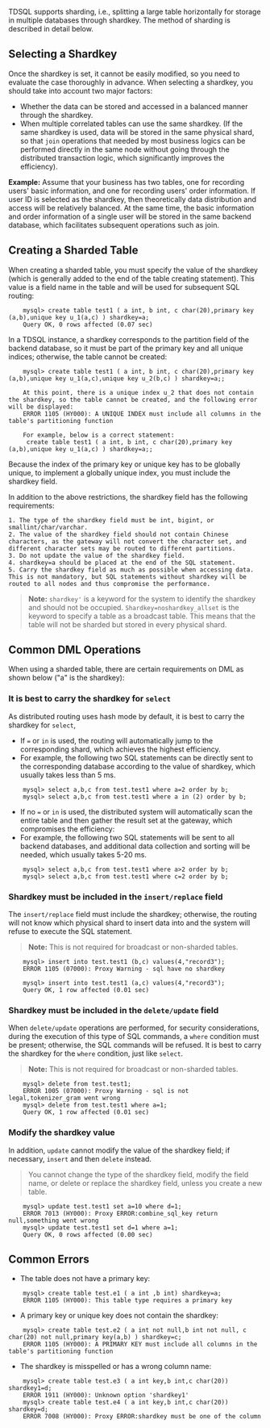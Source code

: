 TDSQL supports sharding, i.e., splitting a large table horizontally for storage in multiple databases through shardkey. The method of sharding is described in detail below.

## Selecting a Shardkey
Once the shardkey is set, it cannot be easily modified, so you need to evaluate the case thoroughly in advance. When selecting a shardkey, you should take into account two major factors:
- Whether the data can be stored and accessed in a balanced manner through the shardkey.
- When multiple correlated tables can use the same shardkey. (If the same shardkey is used, data will be stored in the same physical shard, so that `join` operations that needed by most business logics can be performed directly in the same node without going through the distributed transaction logic, which significantly improves the efficiency).


 **Example:** Assume that your business has two tables, one for recording users' basic information, and one for recording users' order information. If user ID is selected as the shardkey, then theoretically data distribution and access will be relatively balanced. At the same time, the basic information and order information of a single user will be stored in the same backend database, which facilitates subsequent operations such as join.


## Creating a Sharded Table
When creating a sharded table, you must specify the value of the shardkey (which is generally added to the end of the table creating statement). This value is a field name in the table and will be used for subsequent SQL routing:

```
	mysql> create table test1 ( a int, b int, c char(20),primary key (a,b),unique key u_1(a,c) ) shardkey=a;
	Query OK, 0 rows affected (0.07 sec)

```
In a TDSQL instance, a shardkey corresponds to the partition field of the backend database, so it must be part of the primary key and all unique indices; otherwise, the table cannot be created:

```
	mysql> create table test1 ( a int, b int, c char(20),primary key (a,b),unique key u_1(a,c),unique key u_2(b,c) ) shardkey=a;;

	At this point, there is a unique index u_2 that does not contain the shardkey, so the table cannot be created, and the following error will be displayed:
	ERROR 1105 (HY000): A UNIQUE INDEX must include all columns in the table's partitioning function

	For example, below is a correct statement:
	 create table test1 ( a int, b int, c char(20),primary key (a,b),unique key u_1(a,c) ) shardkey=a;;

```	
Because the index of the primary key or unique key has to be globally unique, to implement a globally unique index, you must include the shardkey field.



In addition to the above restrictions, the shardkey field has the following requirements:

	1. The type of the shardkey field must be int, bigint, or smallint/char/varchar.
	2. The value of the shardkey field should not contain Chinese characters, as the gateway will not convert the character set, and different character sets may be routed to different partitions.
	3. Do not update the value of the shardkey field.
	4. shardkey=a should be placed at the end of the SQL statement.
	5. Carry the shardkey field as much as possible when accessing data. This is not mandatory, but SQL statements without shardkey will be routed to all nodes and thus compromise the performance.

>**Note:**
>`shardkey'` is a keyword for the system to identify the shardkey and should not be occupied.
>`Shardkey=noshardkey_allset` is the keyword to specify a table as a broadcast table. This means that the table will not be sharded but stored in every physical shard.

## Common DML Operations

When using a sharded table, there are certain requirements on DML as shown below ("a" is the shardkey):

### It is best to carry the shardkey for `select`
As distributed routing uses hash mode by default, it is best to carry the shardkey for `select`,
- If `=` or `in` is used, the routing will automatically jump to the corresponding shard, which achieves the highest efficiency.
- For example, the following two SQL statements can be directly sent to the corresponding database according to the value of shardkey, which usually takes less than 5 ms.
```
	mysql> select a,b,c from test.test1 where a=2 order by b;
	mysql> select a,b,c from test.test1 where a in (2) order by b;
```
- If no `=` or `in` is used, the distributed system will automatically scan the entire table and then gather the result set at the gateway, which compromises the efficiency:
- For example, the following two SQL statements will be sent to all backend databases, and additional data collection and sorting will be needed, which usually takes 5-20 ms.
```
	mysql> select a,b,c from test.test1 where a>2 order by b;
	mysql> select a,b,c from test.test1 where c=2 order by b;
```

### Shardkey must be included in the `insert/replace` field

The `insert/replace` field must include the shardkey; otherwise, the routing will not know which physical shard to insert data into and the system will refuse to execute the SQL statement.
> **Note:**
>This is not required for broadcast or non-sharded tables.

```
	mysql> insert into test.test1 (b,c) values(4,"record3");
	ERROR 1105 (07000): Proxy Warning - sql have no shardkey

	mysql> insert into test.test1 (a,c) values(4,"record3");
	Query OK, 1 row affected (0.01 sec)
```

### Shardkey must be included in the `delete/update` field

When `delete/update` operations are performed, for security considerations, during the execution of this type of SQL commands, a `where` condition must be present; otherwise, the SQL commands will be refused. It is best to carry the shardkey for the `where` condition, just like `select`.
>**Note:**
>This is not required for broadcast or non-sharded tables.

```
	mysql> delete from test.test1;
	ERROR 1005 (07000): Proxy Warning - sql is not legal,tokenizer_gram went wrong
	mysql> delete from test.test1 where a=1;
	Query OK, 1 row affected (0.01 sec)
```

### Modify the shardkey value
In addition, `update` cannot modify the value of the shardkey field; if necessary, `insert` and then `delete` instead.
>You cannot change the type of the shardkey field, modify the field name, or delete or replace the shardkey field, unless you create a new table.

```
	mysql> update test.test1 set a=10 where d=1;
	ERROR 7013 (HY000): Proxy ERROR:combine_sql_key return null,something went wrong
	mysql> update test.test1 set d=1 where a=1;
	Query OK, 0 rows affected (0.00 sec)
```

## Common Errors

- The table does not have a primary key:
```
	mysql> create table test.e1 ( a int ,b int) shardkey=a;
	ERROR 1105 (HY000): This table type requires a primary key
```

- A primary key or unique key does not contain the shardkey:
```
	mysql> create table test.e2 ( a int not null,b int not null, c char(20) not null,primary key(a,b) ) shardkey=c;
	ERROR 1105 (HY000): A PRIMARY KEY must include all columns in the table's partitioning function
```

- The shardkey is misspelled or has a wrong column name:
```
	mysql> create table test.e3 ( a int key,b int,c char(20)) shardkey1=d;
	ERROR 1911 (HY000): Unknown option 'shardkey1'
	mysql> create table test.e4 ( a int key,b int,c char(20)) shardkey=d;
	ERROR 7008 (HY000): Proxy ERROR:shardkey must be one of the column
```
